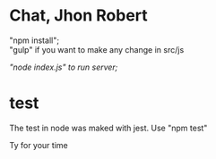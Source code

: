 # Chat, Jhon Robert

"npm install";<br/>
"gulp" if you want to make any change in src/js<br/>

*"node index.js" to run server;*

# test
The test in node was maked with jest. Use "npm test"<br/>

Ty for your time